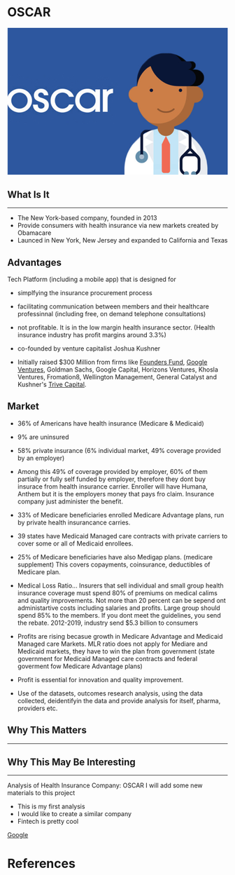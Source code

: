 # OSCAR
![logo](images/oscar_logo.png)


## **What Is It**
---
* The New York-based company, founded in 2013
* Provide consumers with health insurance via new markets created by Obamacare
* Launced in New York, New Jersey and expanded to California and Texas

## Advantages

Tech Platform (including a mobile app) that is designed for

* simplfying the insurance procurement process
* facilitating communication between members and their healthcare professinnal (including free, on demand telephone consultations)


* not profitable. It is in the low margin health insurance sector. (Health insurance industry has profit margins around 3.3%)

* co-founded by venture capitalist Joshua Kushner
* Initially raised $300 Million from firms like [Founders Fund](https://foundersfund.com), [Google Ventures](https://www.gv.com), Goldman Sachs, Google Capital, Horizons Ventures, Khosla Ventures, Fromation8, Wellington Management, General Catalyst and Kushner's [Trive Capital](https://www.trivecapital.com).

## Market

* 36% of Americans have health insurance (Medicare & Medicaid)

* 9% are uninsured

* 58% private insurance (6% individual market, 49% coverage provided by an employer)


* Among this 49% of coverage provided by employer, 60% of them partially or fully self funded by employer, therefore they dont buy insurace from health insurance carrier. Enroller will have Humana, Anthem but it is the employers money that pays fro claim. Insurance company just administer the benefit.

* 33% of Medicare beneficiaries enrolled Medicare Advantage plans, run by private health insurancance carries. 

* 39 states have Medicaid Managed care contracts with private carriers to cover some or all of Medicaid enrollees. 

* 25% of Medicare beneficiaries have also Medigap plans. (medicare supplement)  This covers copayments, coinsurance, deductibles of Medicare plan.

* Medical Loss Ratio... Insurers that sell individual and small group health insurance coverage must spend 80% of premiums on medical calims and quality improvements. Not more than 20 percent can be sepend ont administartive costs including salaries and profits. Large group should spend 85% to the members. If you dont meet the guidelines, you send the rebate. 2012-2019, industry send $5.3 billion to consumers

* Profits are rising becasue growth in Medicare Advantage and Medicaid Managed care Markets. MLR ratio does not apply for Mediare and Medicaid markets, they have to win the plan from government (state government for Medicaid Managed care contracts  and federal goverment fow Medicare Advantage plans)

* Profit is essential for innovation and quality improvement.
* Use of the datasets, outcomes research analysis, using the data collected, deidentifyin the data and provide analysis for itself, pharma, providers etc. 




## **Why This Matters**
---

## **Why This May Be Interesting**
---


Analysis of Health Insurance Company: OSCAR
I will add some new materials to this project

* This is my first analysis
* I would like to create a similar company
* Fintech is pretty cool

[Google](https://www.google.com "Google's Home Page")
# References
